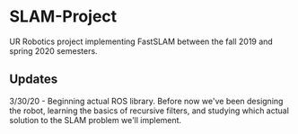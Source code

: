 # SLAM-Project
UR Robotics project implementing FastSLAM between the fall 2019 and spring 2020 semesters.

## Updates
3/30/20 - Beginning actual ROS library. Before now we've been designing the robot, learning the basics of recursive filters, and studying which actual solution to the SLAM problem we'll implement.